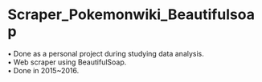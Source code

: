 # Scraper_Pokemonwiki_Beautifulsoap

• Done as a personal project during studying data analysis.<br/>
• Web scraper using BeautifulSoap.<br/>
• Done in 2015~2016.

